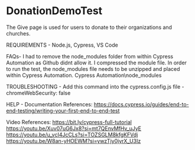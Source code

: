 # DonationDemoTest

The Give page is used for users to donate to their organizations and churches.

REQUIREMENTS - 
Node.js, 
Cypress, 
VS Code

FAQs-
I had to remove the node_modules folder from within Cypress Automation as Github didnt allow it. I compressed the module file. 
In order to run the test, the node_modules file needs to be unzipped and placed within Cypress Automation. Cypress Automation\node_modules

TROUBLESHOOTING - 
Add this command into the cypress.config.js file - chromeWebSecurity: false

HELP - 
Documentation References:
https://docs.cypress.io/guides/end-to-end-testing/writing-your-first-end-to-end-test

Video References:
https://bit.ly/cypress-full-tutorial
https://youtu.be/Xuv07uG6Jx8?si=mt7QEnvMfHv_uJyE
https://youtu.be/u_vcI4JcCLs?si=TOZSGLM8kfgKFVdj
https://youtu.be/W8an-yHOEWM?si=ywzTjy0jyrX_U3Iz
